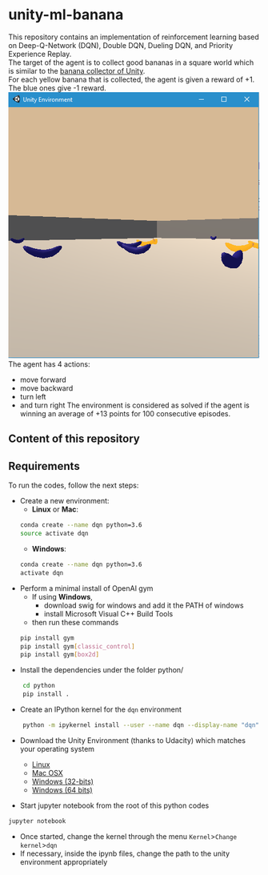 # unity-ml-banana
This repository contains an implementation of reinforcement learning based on Deep-Q-Network (DQN), Double DQN, Dueling DQN, and Priority Experience Replay.<br/>
The target of the agent is to collect good bananas in a square world which is similar to the [banana collector of Unity](https://github.com/Unity-Technologies/ml-agents/blob/master/docs/Learning-Environment-Examples.md#banana-collector).<br/>
For each yellow banana that is collected, the agent is given a reward of +1. The blue ones give -1 reward.<br/>
![Banana](images/banana.png)<br/>
The agent has 4 actions:
* move forward
* move backward
* turn left
* and turn right
The environment is considered as solved if the agent is winning an average of +13 points for 100 consecutive episodes.

## Content of this repository

## Requirements
To run the codes, follow the next steps:
* Create a new environment:
	* __Linux__ or __Mac__: 
	```bash
	conda create --name dqn python=3.6
	source activate dqn
	```
	* __Windows__: 
	```bash
	conda create --name dqn python=3.6 
	activate dqn
	```
* Perform a minimal install of OpenAI gym
	* If using __Windows__, 
		* download swig for windows and add it the PATH of windows
		* install Microsoft Visual C++ Build Tools
	* then run these commands
	```bash
	pip install gym
	pip install gym[classic_control]
	pip install gym[box2d]
	```
* Install the dependencies under the folder python/
```bash
	cd python
	pip install .
```
* Create an IPython kernel for the `dqn` environment
```bash
	python -m ipykernel install --user --name dqn --display-name "dqn"
```
* Download the Unity Environment (thanks to Udacity) which matches your operating system
	* [Linux](https://s3-us-west-1.amazonaws.com/udacity-drlnd/P1/Banana/Banana_Linux.zip)
	* [Mac OSX](https://s3-us-west-1.amazonaws.com/udacity-drlnd/P1/Banana/Banana.app.zip)
	* [Windows (32-bits)](https://s3-us-west-1.amazonaws.com/udacity-drlnd/P1/Banana/Banana_Windows_x86.zip)
	* [Windows (64 bits)](https://s3-us-west-1.amazonaws.com/udacity-drlnd/P1/Banana/Banana_Windows_x86_64.zip)

* Start jupyter notebook from the root of this python codes
```bash
jupyter notebook
```
* Once started, change the kernel through the menu `Kernel`>`Change kernel`>`dqn`
* If necessary, inside the ipynb files, change the path to the unity environment appropriately

